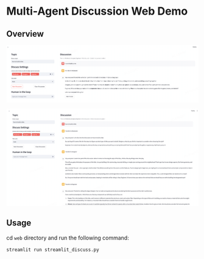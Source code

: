 # Multi-Agent Discussion Web Demo


## Overview

![Multi-Agent Web Demo](../resources/demo1.png)

![Multi-Agent Web Demo](../resources/demo2.png)


## Usage

cd `web` directory and run the following command:

```bash
streamlit run streamlit_discuss.py
```